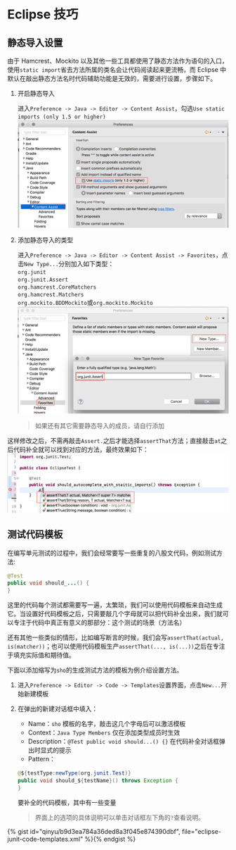 # Eclipse 技巧

## 静态导入设置

由于 Hamcrest、Mockito 以及其他一些工具都使用了静态方法作为语句的入口，使用`static import`省去方法所属的类名会让代码阅读起来更流畅，而 Eclipse 中默认在敲出静态方法名时代码辅助功能是无效的，需要进行设置，步骤如下。

1. 开启静态导入

    进入`Preference -> Java -> Editor -> Content Assist`，勾选`Use static imports (only 1.5 or higher)`
    ![enable-static-import](./assets/enable-eclipse-static-imports.png)

2. 添加静态导入的类型

    进入`Preference -> Java -> Editor -> Content Assist -> Favorites`，点击`New Type...`分别加入如下类型：  
    `org.junit`  
    `org.junit.Assert`  
    `org.hamcrest.CoreMatchers`  
    `org.hamcrest.Matchers`  
    `org.mockito.BDDMockito`或`org.mockito.Mockito`  
    ![add-static-import-types](./assets/add-eclipse-static-import-types.png)
    > 如果还有其它需要静态导入的成员，请自行添加

这样修改之后，不需再敲击`Assert.`之后才能选择`assertThat`方法；直接敲击`at`之后代码补全就可以找到对应的方法，最终效果如下：
    ![static-members-auto-pops-up](./assets/eclipse-static-member-auto-pops-up.png)

## 测试代码模板

在编写单元测试的过程中，我们会经常要写一些重复的八股文代码，例如测试方法:

```java
@Test
public void should_...() {
}
```

这里的代码每个测试都需要写一遍，太繁琐，我们可以使用代码模板来自动生成它。当设置好代码模板之后，只需要敲几个字母就可以把代码补全出来，我们就可以专注于代码中真正有意义的那部分：这个测试的场景（方法名）

还有其他一些类似的情形，比如编写断言的时候，我们会写`assertThat(actual, is(matcher))`；也可以使用代码模板生产`assertThat(..., is(...))`之后在专注于填充实际值和期待值。

下面以添加缩写为`sho`的生成测试方法的模板为例介绍设置方法。

1. 进入`Preference -> Editor -> Code -> Templates`设置界面，点击`New...`开始新建模板

2. 在弹出的新建对话框中填入：
    * Name：`sho` 模板的名字，敲击这几个字母后可以激活模板
    * Context：`Java Type Members` 仅在添加类型成员时生效
    * Description：`@Test public void should...() {}` 在代码补全对话框弹出时显式的提示
    * Pattern：
    ```java
    @${testType:newType(org.junit.Test)}
    public void should_${testName}() throws Exception {    
    }
    ```
    要补全的代码模板，其中有一些变量
    > 界面上的选项的具体说明可以单击对话框左下角的`?`查看说明。
    



{% gist id="qinyu/b9d3ea784a36ded8a3f045e874390dbf", file="eclipse-junit-code-templates.xml" %}{% endgist %}
